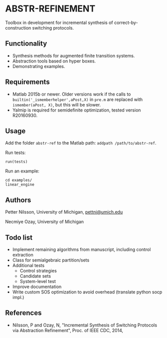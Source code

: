 # ABSTR-REFINEMENT

Toolbox in development for incremental synthesis of correct-by-construction switching protocols. 

## Functionality

 - Synthesis methods for augmented finite transition systems.
 - Abstraction tools based on hyper boxes.
 - Demonstrating examples.

## Requirements

 - Matlab 2015b or newer. Older versions work if the calls to ```builtin('_ismemberhelper',aPost,X)``` in ```pre.m``` are replaced with ```ismember(aPost, X)```, but this will be slower.
 - Yalmip is required for semidefinite optimization, tested version R20160930.

## Usage

Add the folder ```abstr-ref``` to the Matlab path: ```addpath /path/to/abstr-ref```.

Run tests:
```
run(tests)
```
Run an example:
```
cd examples/
linear_engine
```

## Authors

Petter Nilsson, University of Michigan, pettni@umich.edu

Necmiye Ozay, University of Michigan

## Todo list

 - Implement remaining algorithms from manuscript, including control extraction
 - Class for semialgebraic partition/sets
 - Additional tests
    - Control strategies
    - Candidate sets
    - System-level test
 - Improve documentation
 - Write custom SOS optimization to avoid overhead (translate python socp impl.)

## References

 - Nilsson, P and Ozay, N, "Incremental Synthesis of Switching Protocols via Abstraction Refinement", Proc. of IEEE CDC, 2014,
